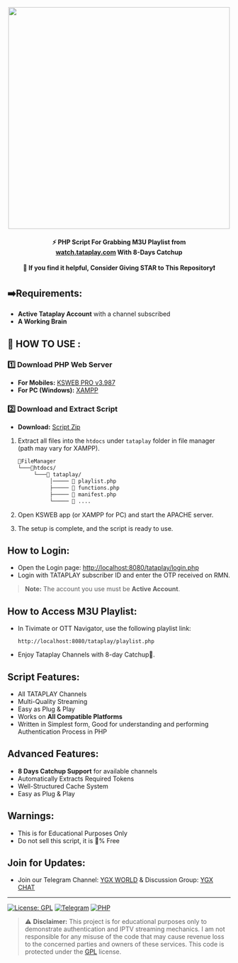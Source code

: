 
<p align='center'><img src="https://i.ibb.co/f7fLjcX/Tataplay.png" width="500" ></p>

<h4 align='center'>⚡ PHP Script For Grabbing M3U Playlist from <br><a href="https://watch.tataplay.com">watch.tataplay.com</a> With 8-Days Catchup<br><br>🌟 If you find it helpful, Consider Giving STAR to This Repository❗</h4>

## ➡️Requirements:
- **Active Tataplay Account** with a channel subscribed
- **A Working Brain**

## 🎯 HOW TO USE :

### 1️⃣ Download PHP Web Server

- **For Mobiles:** [KSWEB PRO v3.987](https://tsneh.vercel.app/ksweb_3.987.apk)
- **For PC (Windows):** [XAMPP](https://www.apachefriends.org/download.html)

### 2️⃣ Download and Extract Script

- **Download:** [Script Zip](https://github.com/yuvraj824/tataplay-m3u/archive/refs/heads/main.zip)

1. Extract all files into the `htdocs` under `tataplay` folder in file manager (path may vary for XAMPP).
    ```bash
    📂FileManager
    └───📂htdocs/
         └───📂 tataplay/
              │───── 📄 playlist.php
              ├───── 📄 functions.php
              ├───── 📄 manifest.php
              └───── 📄 ....
    ```
2. Open KSWEB app (or XAMPP for PC) and start the APACHE server.

3. The setup is complete, and the script is ready to use.

## How to Login:

- Open the Login page: [http://localhost:8080/tataplay/login.php](http://localhost:8080/tataplay/login.php)
- Login with TATAPLAY subscriber ID and enter the OTP received on RMN.
> **Note:** The account you use must be **Active Account**.

## How to Access M3U Playlist:

- In Tivimate or OTT Navigator, use the following playlist link:
    ```
    http://localhost:8080/tataplay/playlist.php
    ```
- Enjoy Tataplay Channels with 8-day Catchup🎉.

## Script Features:

- All TATAPLAY Channels
- Multi-Quality Streaming
- Easy as Plug & Play
- Works on **All Compatible Platforms**
- Written in Simplest form, Good for understanding and performing Authentication Process in PHP

## Advanced Features:

- **8 Days Catchup Support** for available channels
- Automatically Extracts Required Tokens
- Well-Structured Cache System
- Easy as Plug & Play

## Warnings:

- This is for Educational Purposes Only
- Do not sell this script, it is 💯% Free

## Join for Updates:

- Join our Telegram Channel: [YGX WORLD](https://telegram.me/ygx_world) & Discussion Group: [YGX CHAT](https://telegram.me/ygx_chat)

<hr>

[![License: GPL](https://img.shields.io/badge/License-GPL-blue.svg)](LICENSE)
[![Telegram](https://img.shields.io/badge/Telegram-Join%20Channel-blue?logo=telegram)](https://t.me/YGX_WORLD)
[![PHP](https://img.shields.io/badge/PHP-7.4%2B-purple)]()

> ⚠️ **Disclaimer:** This project is for educational purposes only to demonstrate authentication and IPTV streaming mechanics. I am not responsible for any misuse of the code that may cause revenue loss to the concerned parties and owners of these services. This code is protected under the [GPL](https://github.com/yuvraj490/tataplay-m3u/blob/main/LICENSE) license.

<!-- DO NOT REMOVE THIS CREDIT -->
<!-- © 2023-25 yuvraj824 -->


